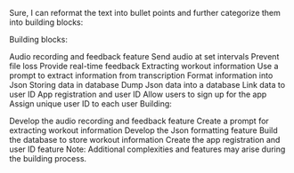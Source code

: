 Sure, I can reformat the text into bullet points and further categorize them into building blocks:

Building blocks:

Audio recording and feedback feature
Send audio at set intervals
Prevent file loss
Provide real-time feedback
Extracting workout information
Use a prompt to extract information from transcription
Format information into Json
Storing data in database
Dump Json data into a database
Link data to user ID
App registration and user ID
Allow users to sign up for the app
Assign unique user ID to each user
Building:

Develop the audio recording and feedback feature
Create a prompt for extracting workout information
Develop the Json formatting feature
Build the database to store workout information
Create the app registration and user ID feature
Note: Additional complexities and features may arise during the building process.
